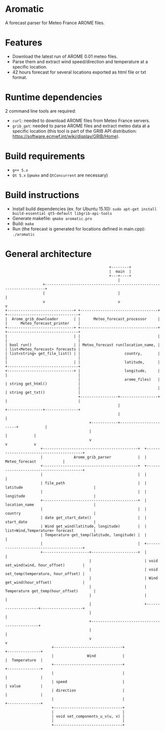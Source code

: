 # Aromatic
A forecast parser for Meteo France AROME files.

# Features
* Download the latest run of AROME 0.01 meteo files.
* Parse them and extract wind speed/direction and temperature at a specific location.
* 42 hours forecast for several locations exported as html file or txt format.

# Runtime dependencies
2 command line tools are required:
* `curl`: needed to download AROME files from Meteo France servers.
* `grib_get`: needed to parse AROME files and extract meteo data at a specific location (this tool is part of the GRIB API distribution: https://software.ecmwf.int/wiki/display/GRIB/Home).

# Build requirements
* `g++ 5.x`
* `Qt 5.x` (`qmake` and `QtConcurrent` are necessary)

# Build instructions
* Install build dependencies (ex. for Ubuntu 15.10): `sudo apt-get install build-essential qt5-default libgrib-api-tools`
* Generate makefile: `qmake aromatic.pro`
* Build: `make`
* Run (the forecast is generated for locations defined in main.cpp): `./aromatic`

# General architecture
```
                                               +--------+
                                               |  main  |
                                               +---+----+
                                                   |
                 +----------------------------------------------------------------------+
                 |                                 |                                    |
                 v                                 v                                    v
+------------------------------+ +-----------------------------------+ +--------------------------------+
|  Arome_grib_downloader       | |      Meteo_forecast_processor     | |      Meteo_forecast_printer    |
+------------------------------+ +-----------------------------------+ +--------------------------------+
|                              | |                                   | |                                |
| bool run()                   | | Meteo_forecast run(location_name, | | list<Meteo_forecast> forecasts |
| list<string> get_file_list() | |                    country,       | |                                |
|                              | |                    latitude,      | +--------------------------------+
+------------------------------+ |                    longitude,     | |                                |
                                 |                    arome_files)   | | string get_html()              |
                                 |                                   | | string get_txt()               |
                                 +-----------------+-----------------+ |                                |
                                                   |                   +----------------+---------------+
                                                   |                                    |
                                      +------------+-----------------------+            |
                                      |                                    |            |
                                      v                                    v            v
                +-------------------------------------------+  +-----------------------------------------+
                |              Arome_grib_parser            |  |               Meteo_forecast            |
                +-------------------------------------------+  +-----------------------------------------+
                |                                           |  |                                         |
                | file_path                                 |  | latitude                                |
                |                                           |  | longitude                               |
                +-------------------------------------------+  | location_name                           |
                |                                           |  | country                                 |
                | date get_start_date()                     |  | start_date                              |
                | Wind get_wind(latitude, longitude)        |  | list<Wind,Temperature> forecast         |
                | Temperature get_temp(latitude, longitude) |  |                                         |
                |                                           |  +-----------------------------------------+
                +---------------------+---------------------+  |                                         |
                                      |                        | void set_wind(wind, hour_offset)        |
                                      |                        | void set_temp(temperature, hour_offset) |
                                      |                        | Wind get_wind(hour_offset)              |
                                      |                        | Temperature get_temp(hour_offset)       |
                                      |                        |                                         |
                                      |                        +---------------------+-------------------+
                                      |                                              |
                                      +----------------------------------------------+
                                      |                                              |
                                      v                                              v
                     +-------------------------------+                       +---------------+
                     |               Wind            |                       |  Temperature  |
                     +-------------------------------+                       +---------------+
                     |                               |                       |               |
                     | speed                         |                       | value         |
                     | direction                     |                       |               |
                     |                               |                       +---------------+
                     +-------------------------------+                             
                     |                               |                             
                     | void set_components_u_v(u, v) |                             
                     |                               |
                     +-------------------------------+
```
